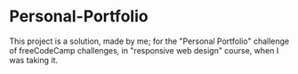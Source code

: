 # Personal-Portfolio
This project is a solution, made by me; for the "Personal Portfolio" challenge of freeCodeCamp challenges, in "responsive web design" course, when I was taking it.
